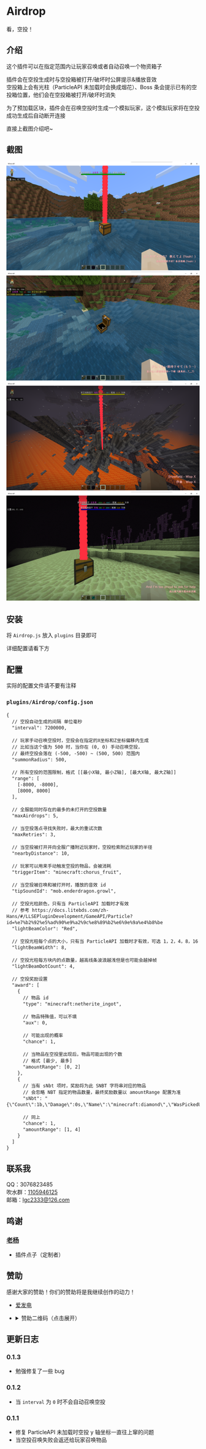 <!-- markdownlint-disable MD033 MD036 -->

# Airdrop

看，空投！

<!-- 今天 16 周岁啦 可以祝我生日快乐吗 awa -->

## 介绍

这个插件可以在指定范围内让玩家召唤或者自动召唤一个物资箱子

插件会在空投生成时与空投箱被打开/破坏时公屏提示&播放音效  
空投箱上会有光柱（ParticleAPI 未加载时会换成烟花）、Boss 条会提示已有的空投箱位置，他们会在空投箱被打开/破坏时消失

为了预加载区块，插件会在召唤空投时生成一个模拟玩家，这个模拟玩家将在空投成功生成后自动断开连接

直接上截图介绍吧~

## 截图

![img](readme/QQ%E5%9B%BE%E7%89%8720230117041758.png)  
![img](readme/QQ%E5%9B%BE%E7%89%8720230117041804.png)  
![img](readme/QQ%E5%9B%BE%E7%89%8720230117041738.png)  
![img](readme/QQ%E5%9B%BE%E7%89%8720230117041823.png)

## 安装

将 `Airdrop.js` 放入 `plugins` 目录即可

详细配置请看下方

## 配置

实际的配置文件请不要有注释

### `plugins/Airdrop/config.json`

```jsonc
{
  // 空投自动生成的间隔 单位毫秒
  "interval": 7200000,

  // 玩家手动召唤空投时，空投会在指定的X坐标和Z坐标偏移内生成
  // 比如当这个值为 500 时，当你在 (0, 0) 手动召唤空投，
  // 最终空投会落在 (-500, -500) ~ (500, 500) 范围内
  "summonRadius": 500,

  // 所有空投的范围限制，格式 [[最小X轴, 最小Z轴], [最大X轴, 最大Z轴]]
  "range": [
    [-8000, -8000],
    [8000, 8000]
  ],

  // 全服能同时存在的最多的未打开的空投数量
  "maxAirdrops": 5,

  // 当空投落点寻找失败时，最大的重试次数
  "maxRetries": 3,

  // 当空投被打开并向全服广播附近玩家时，空投检索附近玩家的半径
  "nearbyDistance": 10,

  // 玩家可以用来手动触发空投的物品，会被消耗
  "triggerItem": "minecraft:chorus_fruit",

  // 当空投被召唤和被打开时，播放的音效 id
  "tipSoundId": "mob.enderdragon.growl",

  // 空投光柱颜色，只有当 ParticleAPI 加载时才有效
  // 参考 https://docs.litebds.com/zh-Hans/#/LLSEPluginDevelopment/GameAPI/Particle?id=%e7%b2%92%e5%ad%90%e9%a2%9c%e8%89%b2%e6%9e%9a%e4%b8%be
  "lightBeamColor": "Red",

  // 空投光柱每个点的大小，只有当 ParticleAPI 加载时才有效，可选 1，2，4，8，16
  "lightBeamWidth": 8,

  // 空投光柱每方块内的点数量，越高线条波浪越浅但是也可能会越掉帧
  "lightBeamDotCount": 4,

  // 空投奖励设置
  "award": [
    {
      // 物品 id
      "type": "minecraft:netherite_ingot",

      // 物品特殊值，可以不填
      "aux": 0,

      // 可能出现的概率
      "chance": 1,

      // 当物品在空投里出现后，物品可能出现的个数
      // 格式 [最少, 最多]
      "amountRange": [0, 2]
    },
    {
      // 当有 sNbt 项时，奖励将为此 SNBT 字符串对应的物品
      // 会忽略 NBT 指定的物品数量，最终奖励数量以 amountRange 配置为准
      "sNbt": "{\"Count\":1b,\"Damage\":0s,\"Name\":\"minecraft:diamond\",\"WasPickedUp\":0b}",

      // 同上
      "chance": 1,
      "amountRange": [1, 4]
    }
  ]
}
```

## 联系我

QQ：3076823485  
吹水群：[1105946125](https://jq.qq.com/?_wv=1027&k=Z3n1MpEp)  
邮箱：<lgc2333@126.com>

## 鸣谢

### [老杨](https://www.minebbs.com/members/laoyangnotfound.53026/)

- 插件点子（定制者）

## 赞助

感谢大家的赞助！你们的赞助将是我继续创作的动力！

- [爱发电](https://afdian.net/@lgc2333)
- <details>
    <summary>赞助二维码（点击展开）</summary>

  ![讨饭](https://raw.githubusercontent.com/lgc2333/ShigureBotMenu/master/src/imgs/sponsor.png)

  </details>

## 更新日志

### 0.1.3

- 勉强修复了一些 bug

### 0.1.2

- 当 `interval` 为 `0` 时不会自动召唤空投

### 0.1.1

- 修复 ParticleAPI 未加载时空投 y 轴坐标一直往上窜的问题
- 当空投召唤失败会返还给玩家召唤物品
